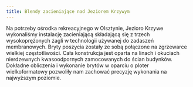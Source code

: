 ```yaml
---
title: Blendy zacieniające nad Jeziorem Krzywym
---
```


Na potrzeby ośrodka rekreacyjnego w Olsztynie, Jezioro Krzywe wykonaliśmy
instalację zacieniającą składającą się z trzech wysokoprężonych żagli w
technologii używanej do zadaszeń membranowych. Bryty poszycia zostały ze sobą
połączone na zgrzewarce wielkiej częstotliwości. Cała konstrukcja jest oparta na
linach i okuciach nierdzewnych kwasoodpornych zamocowanych do ścian budynków.
Dokładne obliczenia i wykonanie brytów w oparciu o ploter wielkoformatowy
pozwoliły nam zachować precyzję wykonania na najwyższym poziomie.
